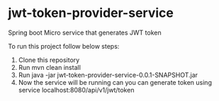 # jwt-token-provider-service
Spring boot Micro service that generates JWT token

To run this project follow below steps:
1. Clone this repository
2. Run mvn clean install
3. Run java -jar jwt-token-provider-service-0.0.1-SNAPSHOT.jar
4. Now the service will be running can you can generate token using service localhost:8080/api/v1/jwt/token
